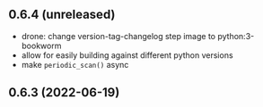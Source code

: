 0.6.4 (unreleased)
------------------

- drone: change version-tag-changelog step image to python:3-bookworm
- allow for easily building against different python versions
- make `periodic_scan()` async


0.6.3 (2022-06-19)
------------------

